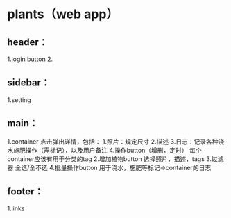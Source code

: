 # plants（web app）

## header：
1.login button
2.

## sidebar：
1.setting


## main：
1.container
  点击弹出详情，包括：
  1.照片：规定尺寸
  2.描述
  3.日志：记录各种浇水施肥操作（需标记），以及用户备注
  4.操作button（增删，定时）
  每个container应该有用于分类的tag
2.增加植物button
  选择照片，描述，tags
3.过滤器
  全选/全不选
4.批量操作button
  用于浇水，施肥等标记->container的日志

## footer：
1.links

